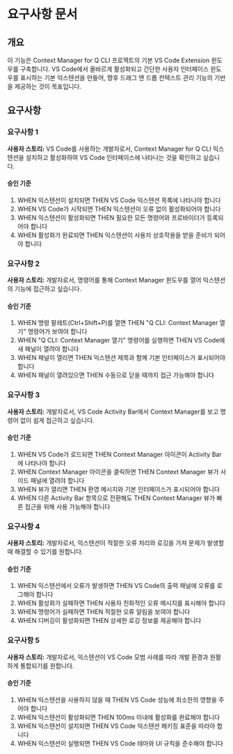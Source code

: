 # 요구사항 문서

## 개요

이 기능은 Context Manager for Q CLI 프로젝트의 기본 VS Code Extension 윈도우를 구축합니다. VS Code에서 올바르게 활성화되고 간단한 사용자 인터페이스 윈도우를 표시하는 기본 익스텐션을 만들어, 향후 드래그 앤 드롭 컨텍스트 관리 기능의 기반을 제공하는 것이 목표입니다.

## 요구사항

### 요구사항 1

**사용자 스토리:** VS Code를 사용하는 개발자로서, Context Manager for Q CLI 익스텐션을 설치하고 활성화하여 VS Code 인터페이스에 나타나는 것을 확인하고 싶습니다.

#### 승인 기준

1. WHEN 익스텐션이 설치되면 THEN VS Code 익스텐션 목록에 나타나야 합니다
2. WHEN VS Code가 시작되면 THEN 익스텐션이 오류 없이 활성화되어야 합니다
3. WHEN 익스텐션이 활성화되면 THEN 필요한 모든 명령어와 프로바이더가 등록되어야 합니다
4. WHEN 활성화가 완료되면 THEN 익스텐션이 사용자 상호작용을 받을 준비가 되어야 합니다

### 요구사항 2

**사용자 스토리:** 개발자로서, 명령어를 통해 Context Manager 윈도우를 열어 익스텐션의 기능에 접근하고 싶습니다.

#### 승인 기준

1. WHEN 명령 팔레트(Ctrl+Shift+P)를 열면 THEN "Q CLI: Context Manager 열기" 명령어가 보여야 합니다
2. WHEN "Q CLI: Context Manager 열기" 명령어를 실행하면 THEN VS Code에 새 패널이 열려야 합니다
3. WHEN 패널이 열리면 THEN 익스텐션 제목과 함께 기본 인터페이스가 표시되어야 합니다
4. WHEN 패널이 열려있으면 THEN 수동으로 닫을 때까지 접근 가능해야 합니다

### 요구사항 3

**사용자 스토리:** 개발자로서, VS Code Activity Bar에서 Context Manager를 보고 명령어 없이 쉽게 접근하고 싶습니다.

#### 승인 기준

1. WHEN VS Code가 로드되면 THEN Context Manager 아이콘이 Activity Bar에 나타나야 합니다
2. WHEN Context Manager 아이콘을 클릭하면 THEN Context Manager 뷰가 사이드 패널에 열려야 합니다
3. WHEN 뷰가 열리면 THEN 환영 메시지와 기본 인터페이스가 표시되어야 합니다
4. WHEN 다른 Activity Bar 항목으로 전환해도 THEN Context Manager 뷰가 빠른 접근을 위해 사용 가능해야 합니다

### 요구사항 4

**사용자 스토리:** 개발자로서, 익스텐션이 적절한 오류 처리와 로깅을 가져 문제가 발생할 때 해결할 수 있기를 원합니다.

#### 승인 기준

1. WHEN 익스텐션에서 오류가 발생하면 THEN VS Code의 출력 패널에 오류를 로그해야 합니다
2. WHEN 활성화가 실패하면 THEN 사용자 친화적인 오류 메시지를 표시해야 합니다
3. WHEN 명령어가 실패하면 THEN 적절한 오류 알림을 보여야 합니다
4. WHEN 디버깅이 활성화되면 THEN 상세한 로깅 정보를 제공해야 합니다

### 요구사항 5

**사용자 스토리:** 개발자로서, 익스텐션이 VS Code 모범 사례를 따라 개발 환경과 원활하게 통합되기를 원합니다.

#### 승인 기준

1. WHEN 익스텐션을 사용하지 않을 때 THEN VS Code 성능에 최소한의 영향을 주어야 합니다
2. WHEN 익스텐션이 활성화되면 THEN 100ms 이내에 활성화를 완료해야 합니다
3. WHEN 익스텐션이 설치되면 THEN VS Code 익스텐션 패키징 표준을 따라야 합니다
4. WHEN 익스텐션이 실행되면 THEN VS Code 테마와 UI 규칙을 준수해야 합니다
